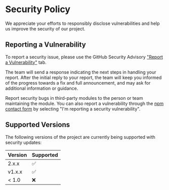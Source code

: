 # Security Policy

We appreciate your efforts to responsibly disclose vulnerabilities and help us improve the security of our project.

## Reporting a Vulnerability

To report a security issue, please use the GitHub Security Advisory ["Report a Vulnerability"](https://github.com/bfra-me/.github/security/advisories/new) tab.

The team will send a response indicating the next steps in handling your report. After the initial reply to your report, the team will keep you informed of the progress towards a fix and full announcement, and may ask for additional information or guidance.

Report security bugs in third-party modules to the person or team maintaining the module. You can also report a vulnerability through the [npm contact form](https://www.npmjs.com/support) by selecting "I'm reporting a security vulnerability".

## Supported Versions

The following versions of the project are currently being supported with security updates:

| Version | Supported          |
| ------- | ------------------ |
| 2.x.x   | :white_check_mark: |
| v1.x.x  | :white_check_mark: |
| < 1.0   | :x:                |
